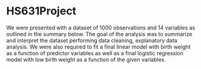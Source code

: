 # HS631Project


We were presented with a dataset of 1000 observations and 14 variables as outlined in the summary below. The goal of the analysis was to summarize and interpret the dataset performing data cleaning, explanatory data analysis. We were also required to fit a final linear model with birth weight as a function of predictor variables as well as a final logistic regression model with low birth weight as a function of the given variables.
